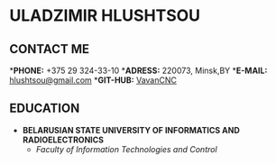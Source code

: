 # ULADZIMIR HLUSHTSOU
## CONTACT ME
*__PHONE:__ +375 29 324-33-10
*__ADRESS:__ 220073, Minsk,BY
*__E-MAIL:__ hlushtsou@gmail.com
*__GIT-HUB:__ [VavanCNC](https://github.com/VavanCNC)
## EDUCATION
* __BELARUSIAN STATE UNIVERSITY OF INFORMATICS AND RADIOELECTRONICS__
    * *Faculty of Information Technologies and Control*
